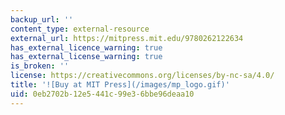 ```yaml
---
backup_url: ''
content_type: external-resource
external_url: https://mitpress.mit.edu/9780262122634
has_external_licence_warning: true
has_external_license_warning: true
is_broken: ''
license: https://creativecommons.org/licenses/by-nc-sa/4.0/
title: '![Buy at MIT Press](/images/mp_logo.gif)'
uid: 0eb2702b-12e5-441c-99e3-6bbe96deaa10
---
```

